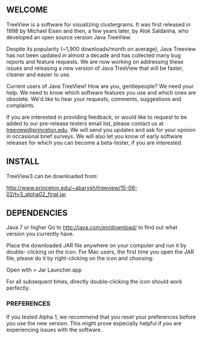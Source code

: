## WELCOME

TreeView is a software for visualizing clustergrams. It was first released in
1998 by Michael Eisen and then, a few years later, by Alok Saldanha, who
developed an open source version Java TreeView.

Despite its popularity (~1,900 downloads/month on average), Java Treeview has
not been updated in almost a decade and has collected many bug reports and
feature requests. We are now working on addressing these issues and releasing a
new version of Java TreeView that will be faster, cleaner and easier to use.

Current users of Java TreeView! How are you, gentlepeople? We need your help. We
need to know which software features you use and which ones are obsolete. We'd
like to hear your requests, comments, suggestions and complaints.

If you are interested in providing feedback, or would like to request to be
added to our pre-release testers email list, please contact us at
treeview@princeton.edu. We will send you updates and ask for your opinion in
occasional brief surveys. We will also let you know of early software releases
for which you can become a beta-tester, if you are interested.

## INSTALL

TreeView3 can be downloaded from:

http://www.princeton.edu/~abarysh/treeview/15-06-02/tv3_alpha02_final.jar

## DEPENDENCIES

Java 7 or higher
Go to http://java.com/en/download/ to find out what version you currently have.

Place the downloaded JAR file anywhere on your computer and run it by double-
clicking on the icon. For Mac users, the first time you open the JAR file,
please do it by right-clicking on the icon and choosing:

Open with > Jar Launcher.app

For all subsequent times, directly double-clicking the icon should work
perfectly.

### PREFERENCES
If you tested Alpha 1, we recommend that you reset your preferences before you
use the new version. This might prove especially helpful if you are experiencing
issues with the software.